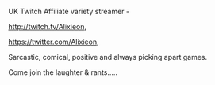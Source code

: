 UK Twitch Affiliate variety streamer -

http://twitch.tv/Alixieon,

https://twitter.com/Alixieon,

Sarcastic, comical, positive and always picking apart games.

Come join the laughter & rants.....
